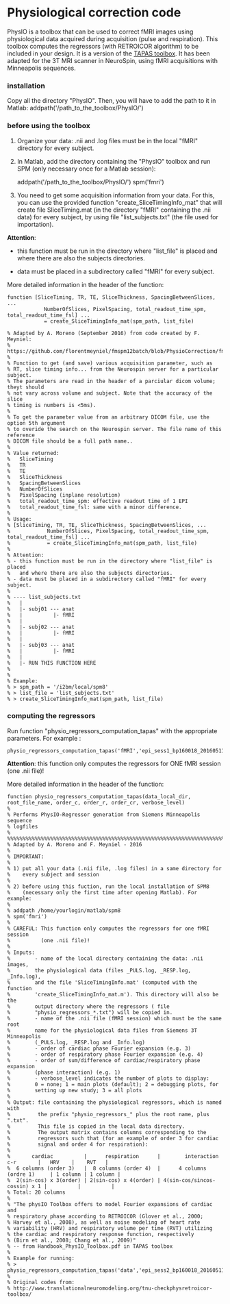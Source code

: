 # Physiological correction code

PhysIO is a toolbox that can be used to correct fMRI images using physiological data acquired during acquisition (pulse and respiration). This toolbox computes the regressors (with RETROICOR algorithm) to be included in your design. It is a version of the [TAPAS toolbox](http://www.translationalneuromodeling.org/tnu-checkphysretroicor-toolbox/). It has been adapted for the 3T MRI scanner in NeuroSpin, using fMRI acquisitions with Minneapolis sequences.

### installation

Copy all the directory "PhysIO". Then, you will have to add the path to it in Matlab:
    addpath('/path_to_the_toolbox/PhysIO/')

### before using the toolbox

1) Organize your data: .nii and .log files must be in the local "fMRI" directory for every subject.

2) In Matlab, add the directory containing the "PhysIO" toolbox and run SPM (only necessary once for a Matlab session):

    addpath('/path_to_the_toolbox/PhysIO/')
    spm('fmri')

3) You need to get some acquisition information from your data. For this, you can use the provided function "create_SliceTimingInfo_mat" that will create file SliceTiming.mat (in the directory "fMRI" containing the .nii data) for every subject, by using file "list_subjects.txt" (the file used for importation).

**Attention**: 

* this function must be run in the directory where "list_file" is placed and where there are also the subjects directories.

* data must be placed in a subdirectory called "fMRI" for every subject.

More detailed information in the header of the function:

    function [SliceTiming, TR, TE, SliceThickness, SpacingBetweenSlices, ...
                NumberOfSlices, PixelSpacing, total_readout_time_spm, total_readout_time_fsl] ...
                = create_SliceTimingInfo_mat(spm_path, list_file)
    
    % Adapted by A. Moreno (September 2016) from code created by F. Meyniel:
    % https://github.com/florentmeyniel/fmspm12batch/blob/PhysioCorrection/fmspm12batch_preproc_GetSliceTiming_NS.m
    %
    % Function to get (and save) various acquisition parameter, such as
    % RT, slice timing info... from the Neurospin server for a particular subject. 
    % The parameters are read in the header of a parciular dicom volume; theyt should 
    % not vary across volume and subject. Note that the accuracy of the slice
    % timing is numbers is <5ms).
    % 
    % To get the parameter value from an arbitrary DICOM file, use the option 5th argument 
    % to overide the search on the Neurospin server. The file name of this reference
    % DICOM file should be a full path name..
    %
    % Value returned:
    % 	SliceTiming
    % 	TR
    % 	TE
    % 	SliceThickness
    % 	SpacingBetweenSlices
    % 	NumberOfSlices
    % 	PixelSpacing (inplane resolution)
    % 	total_readout_time_spm: effective readout time of 1 EPI
    % 	total_readout_time_fsl: same with a minor difference.
    % 
    % Usage:
    % [SliceTiming, TR, TE, SliceThickness, SpacingBetweenSlices, ...
    %            NumberOfSlices, PixelSpacing, total_readout_time_spm, total_readout_time_fsl] ...
    %            = create_SliceTimingInfo_mat(spm_path, list_file)
    %
    % Attention: 
    % - this function must be run in the directory where "list_file" is placed 
    %   and where there are also the subjects directories.
    % - data must be placed in a subdirectory called "fMRI" for every subject.
    % 
    % ---- list_subjects.txt 
    %   |
    %   |- subj01 --- anat
    %   |          |- fMRI
    %   |
    %   |- subj02 --- anat
    %   |          |- fMRI
    %   |
    %   |- subj03 --- anat
    %   |          |- fMRI
    %   |
    %   |- RUN THIS FUNCTION HERE
    % 
    %
    % Example:
    % > spm_path = '/i2bm/local/spm8'
    % > list_file = 'list_subjects.txt'
    % > create_SliceTimingInfo_mat(spm_path, list_file)
 
### computing the regressors

Run function "physio_regressors_computation_tapas" with the appropriate parameters. For example :

    physio_regressors_computation_tapas('fMRI','epi_sess1_bp160018_20160511_05',3,4,1,3)

**Attention**: this function only computes the regressors for ONE fMRI session (one .nii file)!

More detailed information in the header of the function:

    function physio_regressors_computation_tapas(data_local_dir, root_file_name, order_c, order_r, order_cr, verbose_level)
    %
    % Performs PhysIO-Regressor generation from Siemens Minneapolis sequence
    % logfiles
    %
    %%%%%%%%%%%%%%%%%%%%%%%%%%%%%%%%%%%%%%%%%%%%%%%%%%%%%%%%%%%%%%%%%%%%%%%%%%%
    % Adapted by A. Moreno and F. Meyniel - 2016
    %
    % IMPORTANT: 
    %
    % 1) put all your data (.nii file, .log files) in a same directory for 
    %    every subject and session
    %
    % 2) before using this fuction, run the local installation of SPM8 
    %    (necessary only the first time after opening Matlab). For example:
    %
    % addpath /home/yourlogin/matlab/spm8
    % spm('fmri')
    %
    % CAREFUL: This function only computes the regressors for one fMRI session 
    %          (one .nii file)!
    %
    % Inputs: 
    %        - name of the local directory containing the data: .nii images,
    %        the physiological data (files _PULS.log, _RESP.log, _Info.log),
    %        and the file 'SliceTimingInfo.mat' (computed with the function 
    %        'create_SliceTimingInfo_mat.m'). This directory will also be the
    %        output directory where the regressors ( file 
    %        "physio_regressors_*.txt") will be copied in.
    %        - name of the .nii file (fMRI session) which must be the same root
    %        name for the physiological data files from Siemens 3T Minneapolis 
    %        (_PULS.log, _RESP.log and _Info.log)
    %        - order of cardiac phase Fourier expansion (e.g. 3)
    %        - order of respiratory phase Fourier expansion (e.g. 4)
    %        - order of sum/difference of cardiac/respiratory phase expansion 
    %        (phase interaction) (e.g. 1)
    %        - verbose_level indicates the number of plots to display:
    %        0 = none; 1 = main plots (default); 2 = debugging plots, for 
    %        setting up new study; 3 = all plots
    %
    % Output: file containing the physiological regressors, which is named with 
    %         the prefix "physio_regressors_" plus the root name, plus ".txt".
    %         This file is copied in the local data directory.
    %         The output matrix contains columns corresponding to the
    %         regressors such that (for an example of order 3 for cardiac 
    %         signal and order 4 for respiration):
    %
    %       cardiac          |      respiration      |        interaction c-r       |   HRV    |    RVT   |
    %  6 columns (order 3)   |  8 columns (order 4)  |      4 columns (ordre 1)     | 1 column | 1 column |
    %  2(sin-cos) x 3(order) | 2(sin-cos) x 4(order) | 4(sin-cos/sincos-cossin) x 1 |          |          |
    % Total: 20 columns
    %
    % "The physIO Toolbox offers to model Fourier expansions of cardiac and 
    % respiratory phase according to RETROICOR (Glover et al., 2000; 
    % Harvey et al., 2008), as well as noise modeling of heart rate 
    % variability (HRV) and respiratory volume per time (RVT) utilizing
    % the cardiac and respiratory response function, respectively 
    % (Birn et al., 2008; Chang et al., 2009)" 
    % -- from Handbook_PhysIO_Toolbox.pdf in TAPAS toolbox
    %
    % Example for running:
    % > physio_regressors_computation_tapas('data','epi_sess2_bp160018_20160511_07',3,4,1,3)
    %
    % Original codes from:
    % http://www.translationalneuromodeling.org/tnu-checkphysretroicor-toolbox/

